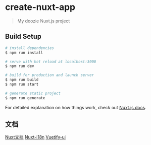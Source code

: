 # create-nuxt-app

> My doozie Nuxt.js project

## Build Setup

``` bash
# install dependencies
$ npm run install

# serve with hot reload at localhost:3000
$ npm run dev

# build for production and launch server
$ npm run build
$ npm run start

# generate static project
$ npm run generate
```

For detailed explanation on how things work, check out [Nuxt.js docs](https://nuxtjs.org).

## 文档

[Nuxt文档](https://zh.nuxtjs.org/)
[Nuxt-i18n](https://nuxt-community.github.io/nuxt-i18n/)
[Vuetify-ui](https://vuetifyjs.com/)